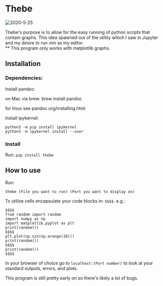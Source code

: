 # Thebe
![2020-5-25](https://gfycat.com/ifr/GrossVerifiableAnemone)

Thebe's purpose is to allow for the easy running of python scripts that contain graphs. This idea spawned out of the utility which I saw in Jupyter and my desire to run vim as my editor.  
** This program only works with matplotlib graphs.

## Installation
### Dependencies:
Install pandoc:

on Mac via brew:
brew install pandoc

for linux see pandoc.org/installing.html

Install ipykernel:

```
python3 -m pip install ipykernel
python3 -m ipykernel install --user
```
### Install  

Run: 	```pip install thebe``` 

## How to use
Run: 
```
thebe (File you want to run) (Port you want to display on)
```

To utilize cells encapsulate your code blocks in: ```$$$$```.
e.g.:

```
$$$$
from random import random
import numpy as np
import matplotlib.pyplot as plt
print(random())
$$$$
plt.plot(np.sin(np.arange(10)))
print(random())
$$$$
print(random())
$$$$
```
  
In your browser of choice go to ``` localhost:(Port number) ``` to look at your standard outputs, errors, and plots.

This program is still pretty early on so there's likely a lot of bugs.


